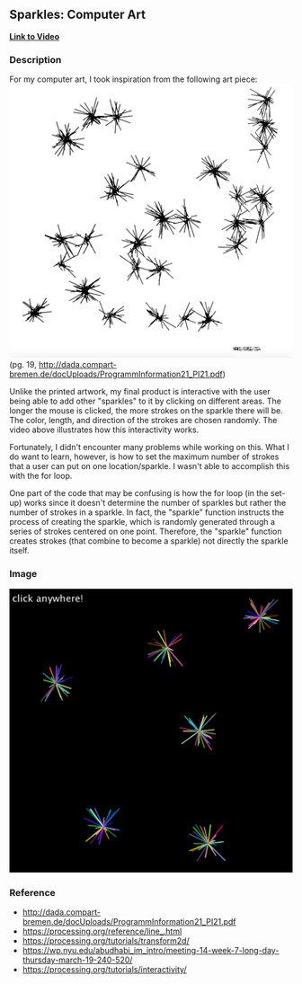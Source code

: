 ## Sparkles: Computer Art

**[Link to Video](https://youtu.be/cuMMVTptojc)**

### Description
For my computer art, I took inspiration from the following art piece:
![](originalart.jpg)
(pg. 19, http://dada.compart-bremen.de/docUploads/ProgrammInformation21_PI21.pdf)

Unlike the printed artwork, my final product is interactive with the user being able to add other "sparkles" to it by clicking on different areas. The longer the mouse is clicked, the more strokes on the sparkle there will be. The color, length, and direction of the strokes are chosen randomly. The video above illustrates how this interactivity works.

Fortunately, I didn't encounter many problems while working on this. What I do want to learn, however, is how to set the maximum number of strokes that a user can put on one location/sparkle. I wasn't able to accomplish this with the for loop.

One part of the code that may be confusing is how the for loop (in the set-up) works since it doesn't determine the number of sparkles but rather the number of strokes in a sparkle. In fact, the "sparkle" function instructs the process of creating the sparkle, which is randomly generated through a series of strokes centered on one point. Therefore, the "sparkle" function creates strokes (that combine to become a sparkle) not directly the sparkle itself.

### Image
![](finalproduct.jpg)

### Reference
- http://dada.compart-bremen.de/docUploads/ProgrammInformation21_PI21.pdf
- https://processing.org/reference/line_.html
- https://processing.org/tutorials/transform2d/
- https://wp.nyu.edu/abudhabi_im_intro/meeting-14-week-7-long-day-thursday-march-19-240-520/
- https://processing.org/tutorials/interactivity/
